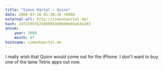 ```yaml
---
title: "Simon Härtel — Quinn"
date: 2008-07-18 01:30:36 +0000
external-url: http://simonhaertel.de/
hash: 2d71595fb74d69059d0040e0da54e203
annum:
    year: 2008
    month: 07
hostname: simonhaertel.de
---
```


I really wish that Quinn would come out for the iPhone. I don't want to buy one of the lame Tetris apps out now. 
